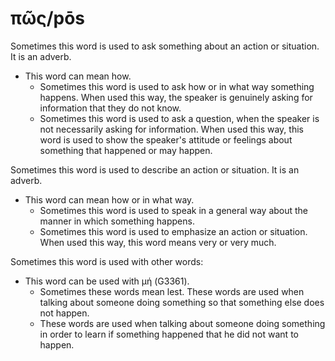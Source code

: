 # πῶς/pōs
Sometimes this word is used to ask something about an action or situation. It is an adverb.

* This word can mean how.
    * Sometimes this word is used to ask how or in what way something happens. When used this way, the speaker is genuinely asking for information that they do not know.
    * Sometimes this word is used to ask a question, when the speaker is not necessarily asking for information. When used this way, this word is used to show the speaker's attitude or feelings about something that happened or may happen.

Sometimes this word is used to describe an action or situation. It is an adverb.
* This word can mean how or in what way.
    * Sometimes this word is used to speak in a general way about the manner in which something happens.
    * Sometimes this word is used to emphasize an action or situation. When used this way, this word means very or very much. 

Sometimes this word is used with other words:
* This word can be used with μή (G3361).
    * Sometimes these words mean lest. These words are used when talking about someone doing something so that something else does not happen.
    * These words are used when talking about someone doing something in order to learn if something happened that he did not want to happen.
